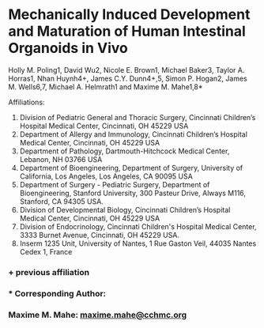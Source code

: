 # Mechanically Induced Development and Maturation of Human Intestinal Organoids in Vivo

Holly M. Poling1, David Wu2, Nicole E. Brown1, Michael Baker3, Taylor A. Horras1, Nhan Huynh4+, James C.Y. Dunn4+,5, Simon P. Hogan2, James M. Wells6,7, Michael A. Helmrath1 and Maxime M. Mahe1,8*

Affiliations:
1. Division of Pediatric General and Thoracic Surgery,
Cincinnati Children’s Hospital Medical Center, Cincinnati, OH 45229 USA
2. Department of Allergy and Immunology, Cincinnati
Children’s Hospital Medical Center, Cincinnati, OH 45229 USA
3. Department of Pathology, Dartmouth-Hitchcock Medical
Center, Lebanon, NH 03766 USA
4. Department of Bioengineering, Department of Surgery,
University of California, Los Angeles, Los Angeles, CA 90095 USA
5. Department of Surgery - Pediatric Surgery, Department of
Bioengineering, Stanford University, 300 Pasteur Drive, Always M116, Stanford,
CA 94305 USA.
6. Division of Developmental Biology, Cincinnati Children’s
Hospital Medical Center, Cincinnati, OH 45229 USA
7. Division of Endocrinology, Cincinnati Children's Hospital
Medical Center, 3333 Burnet Avenue, Cincinnati, OH 45229 USA.
8. Inserm 1235 Unit, University of Nantes, 1 Rue Gaston Veil,
44035 Nantes Cedex 1, France

### + previous affiliation
### * Corresponding Author: 
### Maxime M. Mahe: maxime.mahe@cchmc.org
